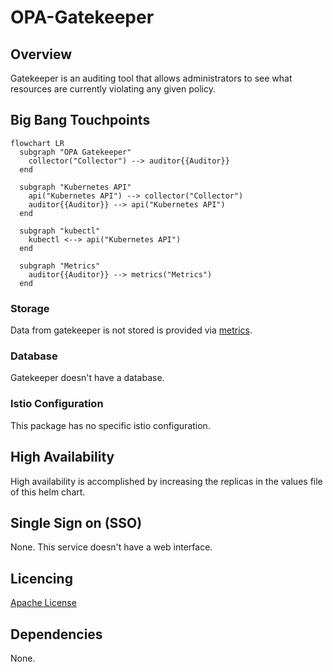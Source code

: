 # OPA-Gatekeeper

## Overview

Gatekeeper is an auditing tool that allows administrators to see what resources are currently violating any given policy.

## Big Bang Touchpoints

```mermaid
flowchart LR
  subgraph "OPA Gatekeeper"
    collector("Collector") --> auditor{{Auditor}}
  end      

  subgraph "Kubernetes API"
    api("Kubernetes API") --> collector("Collector")
    auditor{{Auditor}} --> api("Kubernetes API")
  end

  subgraph "kubectl"
    kubectl <--> api("Kubernetes API")
  end

  subgraph "Metrics"
    auditor{{Auditor}} --> metrics("Metrics")
  end
```

### Storage

Data from gatekeeper is not stored is provided via [metrics](https://open-policy-agent.github.io/gatekeeper/website/docs/metrics/).

### Database

Gatekeeper doesn't have a database.

### Istio Configuration

This package has no specific istio configuration.

## High Availability

High availability is accomplished by increasing the replicas in the values file of this helm chart.

## Single Sign on (SSO)

None. This service doesn't have a web interface.

## Licencing

[Apache License](https://github.com/open-policy-agent/gatekeeper/blob/master/LICENSE)

## Dependencies

None.
